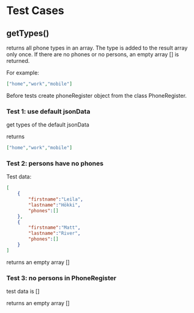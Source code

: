 # Test Cases

## **getTypes()**

returns all phone types in an array. The type is added to the result array only once. If there are no phones or no persons, an empty array [] is returned.

For example:
```json
["home","work","mobile"]
```
Before tests create phoneRegister object from the class PhoneRegister.

### Test 1: use default jsonData
get types of the default jsonData

returns

```json
["home","work","mobile"]
```

### Test 2: persons have no phones

Test data:

```json
[
    {
        "firstname":"Leila",
        "lastname":"Hökki",
        "phones":[]
    },
    {
        "firstname":"Matt",
        "lastname":"River",
        "phones":[]
    }
]
```

returns an empty array []

### Test 3: no persons in PhoneRegister

test data is []

returns an empty array []